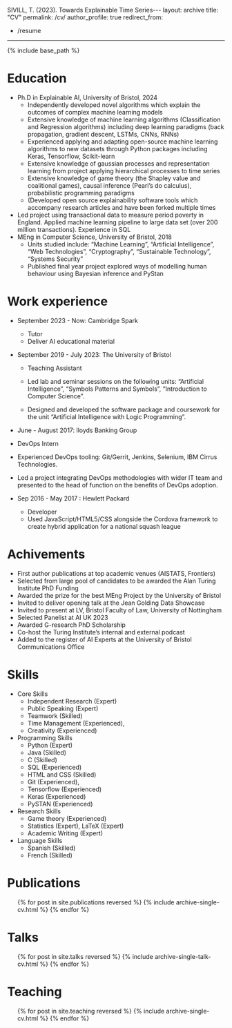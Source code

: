 SIVILL, T. (2023). Towards Explainable Time Series---
layout: archive
title: "CV"
permalink: /cv/
author_profile: true
redirect_from:
  - /resume
---

{% include base_path %}

Education
======
* Ph.D in Explainable AI, University of Bristol, 2024 
  * Independently developed novel algorithms which explain the outcomes of complex machine learning models
  * Extensive knowledge of machine learning algorithms (Classification and Regression algorithms) including
deep learning paradigms (back propagation, gradient descent, LSTMs, CNNs, RNNs)
  * Experienced applying and adapting open-source machine learning algorithms to new datasets through Python
packages including Keras, Tensorflow, Scikit-learn
  * Extensive knowledge of gaussian processes and representation learning from project applying hierarchical
processes to time series
  * Extensive knowledge of game theory (the Shapley value and coalitional games), causal inference (Pearl’s do
calculus), probabilistic programming paradigms
  * (Developed open source explainability software tools which accompany research articles and have been forked
multiple times
 * Led project using transactional data to measure period poverty in England. Applied machine learning pipeline
to large data set (over 200 million transactions). Experience in SQL
* MEng in Computer Science, University of Bristol, 2018
  * Units studied include: “Machine Learning”, “Artificial Intelligence”, “Web Technologies”,
“Cryptography”, “Sustainable Technology”, “Systems Security”
  * Published final year project explored ways of modelling human behaviour using Bayesian inference
and PyStan

Work experience
======
* September 2023 - Now: Cambridge Spark 
  * Tutor
  * Deliver AI educational material 

* September 2019 - July 2023: The University of Bristol
  * Teaching Assistant 
  * Led lab and seminar sessions on the following units: “Artificial Intelligence”, “Symbols Patterns and
Symbols”, “Introduction to Computer Science”.

  * Designed and developed the software package and coursework for the unit “Artificial Intelligence with
Logic Programming”.

*  June - August 2017: lloyds Banking Group
  * DevOps Intern
  * Experienced DevOps tooling: Git/Gerrit, Jenkins, Selenium, IBM Cirrus Technologies.
  * Led a project integrating DevOps methodologies with wider IT team and presented to the head of function on the benefits of DevOps adoption.

* Sep 2016 - May 2017 : Hewlett Packard
  * Developer
  * Used JavaScript/HTML5/CSS alongside the Cordova framework to create hybrid application for a national squash league


Achivements
======

* First author publications at top academic venues (AISTATS, Frontiers)
* Selected from large pool of candidates to be awarded the Alan Turing Institute PhD Funding
* Awarded the prize for the best MEng Project by the University of Bristol
* Invited to deliver opening talk at the Jean Golding Data Showcase
* Invited to present at LV, Bristol Faculty of Law, University of Nottingham
* Selected Panelist at AI UK 2023
* Awarded G-research PhD Scholarship
* Co-host the Turing Institute’s internal and external podcast
* Added to the register of AI Experts at the University of Bristol Communications Office
  
Skills
======
* Core Skills
  * Independent Research (Expert) 
  * Public Speaking (Expert)
  * Teamwork (Skilled)
  * Time Management (Experienced),
  * Creativity (Experienced)
* Programming Skills
  * Python (Expert)
  * Java (Skilled)
  * C (Skilled)
  * SQL (Experienced)
  * HTML and CSS (Skilled)
  * Git (Experienced),
  * Tensorflow (Experienced)
  * Keras (Experienced)
  * PySTAN (Experienced)
* Research Skills
  * Game theory (Experienced)
  * Statistics (Expert), LaTeX (Expert)
  * Academic Writing (Expert)
* Language Skills
  * Spanish (Skilled)
  * French (Skilled)

Publications
======
  <ul>{% for post in site.publications reversed %}
    {% include archive-single-cv.html %}
  {% endfor %}</ul>
  
Talks
======
  <ul>{% for post in site.talks reversed %}
    {% include archive-single-talk-cv.html  %}
  {% endfor %}</ul>
  
Teaching
======
  <ul>{% for post in site.teaching reversed %}
    {% include archive-single-cv.html %}
  {% endfor %}</ul>
  
